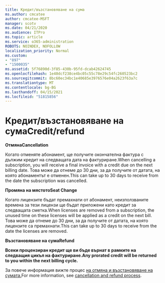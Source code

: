 ```yaml
---
title: Кредит/възстановяване на сума
ms.author: cmcatee
author: cmcatee-MSFT
manager: scotv
ms.date: 04/21/2020
ms.audience: ITPro
ms.topic: article
ms.service: o365-administration
ROBOTS: NOINDEX, NOFOLLOW
localization_priority: Normal
ms.custom:
- "897"
- "1500035"
ms.assetid: 5f76890d-3f85-430b-95fd-dcab42624745
ms.openlocfilehash: 1e40dcf238ce4bc05c55c78e29c54fc260523bc2
ms.sourcegitcommit: 8bc60ec34bc1e40685e3976576e04a2623f63a7c
ms.translationtype: MT
ms.contentlocale: bg-BG
ms.lasthandoff: 04/15/2021
ms.locfileid: "51815856"
---
```

# <a name="creditrefund"></a><span data-ttu-id="5913e-102">Кредит/възстановяване на сума</span><span class="sxs-lookup"><span data-stu-id="5913e-102">Credit/refund</span></span>

<span data-ttu-id="5913e-103">**Отмяна**</span><span class="sxs-lookup"><span data-stu-id="5913e-103">**Cancellation**</span></span>
  
<span data-ttu-id="5913e-104">Когато отменяте абонамент, ще получите окончателна фактура с дължим кредит на следващата дата на фактуриране.</span><span class="sxs-lookup"><span data-stu-id="5913e-104">When cancelling a subscription, you will receive a final invoice with a credit due on the next billing date.</span></span> <span data-ttu-id="5913e-105">Това може да отнеме до 30 дни, за да получите от датата, на която абонаментът е отменен.</span><span class="sxs-lookup"><span data-stu-id="5913e-105">This can take up to 30 days to receive from the date the subscription was cancelled.</span></span>
  
<span data-ttu-id="5913e-106">**Промяна на мястото**</span><span class="sxs-lookup"><span data-stu-id="5913e-106">**Seat Change**</span></span>
  
<span data-ttu-id="5913e-107">Когато лицензите бъдат премахнати от абонамент, неизползваните времена за тези лицензи ще бъдат приложени като кредит за следващата сметка.</span><span class="sxs-lookup"><span data-stu-id="5913e-107">When licenses are removed from a subscription, the unused time on these licenses will be applied as a credit on the next bill.</span></span> <span data-ttu-id="5913e-108">Това може да отнеме до 30 дни, за да получите от датата, на която лицензите са премахнати.</span><span class="sxs-lookup"><span data-stu-id="5913e-108">This can take up to 30 days to receive from the date the licenses are removed.</span></span>

<span data-ttu-id="5913e-109">**Възстановяване на сума**</span><span class="sxs-lookup"><span data-stu-id="5913e-109">**Refund**</span></span>

<span data-ttu-id="5913e-110">**Всеки процензиран кредит ще ви бъде върнат в рамките на следващия цикъл на фактуриране.**</span><span class="sxs-lookup"><span data-stu-id="5913e-110">**Any prorated credit will be returned to you within the next billing cycle.**</span></span>

<span data-ttu-id="5913e-111">За повече информация вижте процес [на отмяна и възстановяване на сумата.](https://docs.microsoft.com/microsoft-365/commerce/subscriptions/cancel-your-subscription?view=o365-worldwide)</span><span class="sxs-lookup"><span data-stu-id="5913e-111">For more information, see [cancellation and refund process](https://docs.microsoft.com/microsoft-365/commerce/subscriptions/cancel-your-subscription?view=o365-worldwide).</span></span> 
